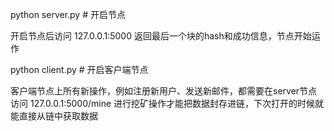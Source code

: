 python server.py	# 开启节点

开启节点后访问 127.0.0.1:5000 返回最后一个块的hash和成功信息，节点开始运作

python client.py  # 开启客户端节点

客户端节点上所有新操作，例如注册新用户、发送新邮件，都需要在server节点访问 127.0.0.1:5000/mine 进行挖矿操作才能把数据封存进链，下次打开的时候就能直接从链中获取数据